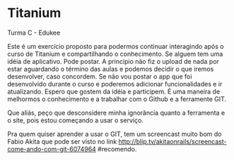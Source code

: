 Titanium
========

Turma C - Edukee

Este é um exercício proposto para podermos continuar interagindo após o curso de Titanium e compartilhando o conhecimento.
Se alguem tem uma idéia de aplicativo. Pode postar.
A princípio não fiz o upload de nada por estar aguardando o término das aulas e podemos decidir o que iremos desenvolver, caso concordem. Se não vou postar o app que foi desenvolvido durante o curso e poderemos adicionar funcionalidades e ir atualizando. Espero que gostem da idéia e participem. É uma maneira de melhormos o conhecimento e a trabalhar com o Github e a ferramente GIT.

Que aliás, peço que desconsidere minha ignorância quanto a ferramenta e o site, pois estou começando a usar o serviço.

Pra quem quiser aprender a usar o GIT, tem um screencast muito bom do Fabio Akita que pode ser visto no link
http://blip.tv/akitaonrails/screencast-come-ando-com-git-6074964
#recomendo.




